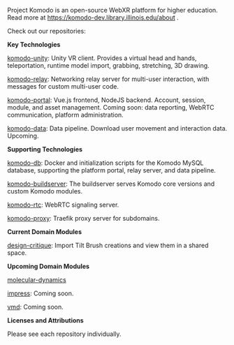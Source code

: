 Project Komodo is an open-source WebXR platform for higher education. Read more at https://komodo-dev.library.illinois.edu/about . 

Check out our repositories:

**Key Technologies**

[komodo-unity](https://github.com/gelic-idealab/komodo-unity): Unity VR client. Provides a virtual head and hands, teleportation, runtime model import, grabbing, stretching, 3D drawing.

[komodo-relay](https://github.com/gelic-idealab/komodo-relay): Networking relay server for multi-user interaction, with messages for custom multi-user code.

[komodo-portal](https://github.com/gelic-idealab/komodo-portal): Vue.js frontend, NodeJS backend. Account, session, module, and asset management. Coming soon: data reporting, WebRTC communication, platform administration.

[komodo-data](https://github.com/gelic-idealab/komodo-data): Data pipeline. Download user movement and interaction data. Upcoming.

**Supporting Technologies**

[komodo-db](https://github.com/gelic-idealab/komodo-db): Docker and initialization scripts for the Komodo MySQL database, supporting the platform portal, relay server, and data pipeline.

[komodo-buildserver](https://github.com/gelic-idealab/komodo-buildserver): The buildserver serves Komodo core versions and custom Komodo modules.

[komodo-rtc](https://github.com/gelic-idealab/komodo-rtc): WebRTC signaling server.

[komodo-proxy](https://github.com/gelic-idealab/komodo-proxy): Traefik proxy server for subdomains.

**Current Domain Modules**

[design-critique](https://github.com/gelic-idealab/design-critique): Import Tilt Brush creations and view them in a shared space. 

**Upcoming Domain Modules**

[molecular-dynamics](https://github.com/gelic-idealab/molecular-dynamics)

[impress](https://github.com/gelic-idealab/impress): Coming soon.

[vmd](https://github.com/gelic-idealab/komodo-vmd): Coming soon.

**Licenses and Attributions**

Please see each repository individually.
